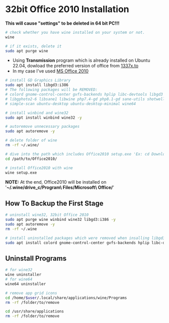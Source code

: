 # 32bit Office 2010 Installation

**This will cause "settings" to be deleted in 64 bit PC!!!**

```BASH
# check whether you have wine installed on your system or not.
wine

# if it exists, delete it
sudo apt purge wine
```

- Using **Transmission** program which is already installed on Ubuntu 22.04, dowload the preferred version of office from [1337x.to](https://1337x.to/)
- In my case I've used [MS Office 2010](https://1337x.to/search/Microsoft+Office+Enterprise+2010+Corporate+Final+no+activation+required+Bellatrix/1/)

```BASH
# install GD Graphics Library
sudo apt install libgd3:i386
# The following packages will be REMOVED:
# colord gnome-control-center gvfs-backends hplip libc-devtools libgd3
# libgphoto2-6 libsane1 libwine php7.4-gd php8.1-gd sane-utils shotwell
# simple-scan ubuntu-desktop ubuntu-desktop-minimal wine64

# install winbind and wine32
sudo apt install winbind wine32 -y

# autoremove unnecessary packages
sudo apt autoremove -y

# delete folder of wine
rm -rf ~/.wine/

# dive into the path which includes Office2010 setup.exe 'Ex: cd Downloads/Microsoft\ Office\ Enterprise\ 2010\ Corporate\ Final\ \(no\ activation\ required\)\[Bellatrix\]'
cd /path/to/Office2010/

# install Office2010 with wine
wine setup.exe
```

**NOTE:** At the end, Office2010 will be installed on '**~/.wine/drive_c/Program\ Files/Microsoft\ Office/**'

## How To Backup the First Stage

```BASH
# uninstall wine32, 32bit Office 2010
sudo apt purge wine winbind wine32 libgd3:i386 -y
sudo apt autoremove -y
rm -rf ~/.wine

# install uninstalled packages which were removed when insalling libgd3:i386
sudo apt install colord gnome-control-center gvfs-backends hplip libc-devtools libgd3 libgphoto2-6 libsane1 libwine php7.4-gd php8.1-gd sane-utils shotwell simple-scan ubuntu-desktop ubuntu-desktop-minimal wine64 -y
```

## Uninstall Programs

```BASH
# for wine32
wine uninstaller
# for wine64
wine64 uninstaller

# remove app grid icons
cd /home/$user/.local/share/applications/wine/Programs
rm -rf /folder/to/remove

cd /usr/share/applications
rm -rf /folder/to/remove
```
